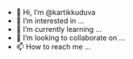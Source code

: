 - 👋 Hi, I’m @kartikkuduva
- 👀 I’m interested in ...
- 🌱 I’m currently learning ...
- 💞️ I’m looking to collaborate on ...
- 📫 How to reach me ...

<!---
kartikkuduva/kartikkuduva is a ✨ special ✨ repository because its `README.md` (this file) appears on your GitHub profile.
You can click the Preview link to take a look at your changes.
--->
